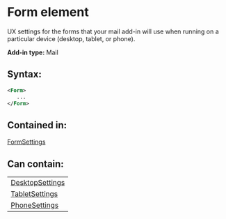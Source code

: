 
# Form element
UX settings for the forms that your mail add-in will use when running on a particular device (desktop, tablet, or phone).

 **Add-in type:** Mail


## Syntax:


```XML
<Form>
   ...
</Form>
```


## Contained in:

[FormSettings](/reference/manifest/formsettings.md)


## Can contain:


||
|:-----|
|[DesktopSettings](/reference/manifest/desktopsettings.md)|
|[TabletSettings](/reference/manifest/tabletsettings.md)|
|[PhoneSettings](/reference/manifest/phonesettings.md)|
